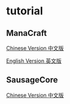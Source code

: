 # tutorial

## ManaCraft

[Chinese Version 中文版](./mana_craft/tutorial.md)

[English Version 英文版](./mana_craft/tutorial-en.md)

## SausageCore

[Chinese Version 中文版](./sausage_core/tutorial.md)
